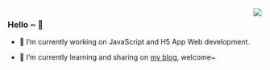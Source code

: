 <img align="right" src="https://github-readme-stats.vercel.app/api?username=Whualong&show_icons=true&icon_color=CE1D2D&text_color=718096&bg_color=ffffff&hide_title=true" />

### Hello ~ 👋

- 🔭 I’m currently working on JavaScript and H5 App Web development. 

- 🌱 I’m currently learning and sharing on [my blog](https://github.com/Whualong/blogs-js), welcome~
